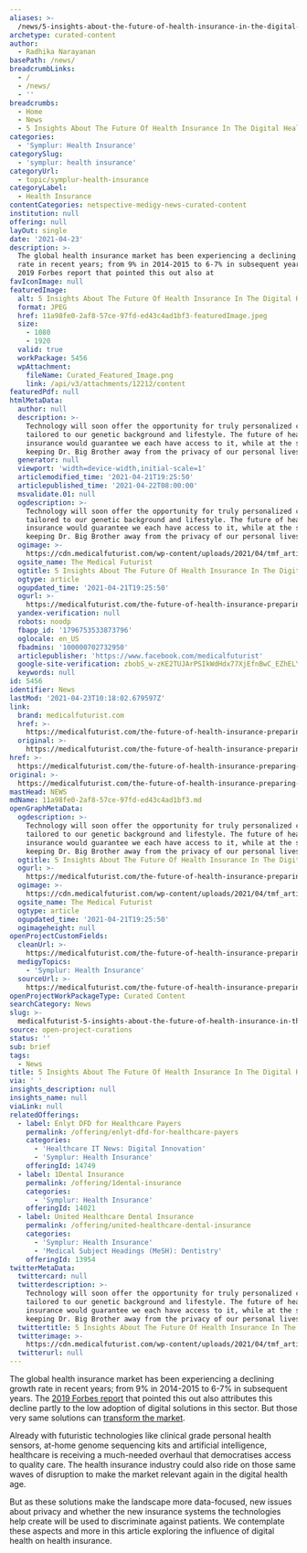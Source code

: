 ```yaml
---
aliases: >-
  /news/5-insights-about-the-future-of-health-insurance-in-the-digital-health-age
archetype: curated-content
author:
  - Radhika Narayanan
basePath: /news/
breadcrumbLinks:
  - /
  - /news/
  - ''
breadcrumbs:
  - Home
  - News
  - 5 Insights About The Future Of Health Insurance In The Digital Health Age
categories:
  - 'Symplur: Health Insurance'
categorySlug:
  - 'symplur: health insurance'
categoryUrl:
  - topic/symplur-health-insurance
categoryLabel:
  - Health Insurance
contentCategories: netspective-medigy-news-curated-content
institution: null
offering: null
layOut: single
date: '2021-04-23'
description: >-
  The global health insurance market has been experiencing a declining growth
  rate in recent years; from 9% in 2014-2015 to 6-7% in subsequent years. The
  2019 Forbes report that pointed this out also at
favIconImage: null
featuredImage:
  alt: 5 Insights About The Future Of Health Insurance In The Digital Health Age
  format: JPEG
  href: 11a98fe0-2af8-57ce-97fd-ed43c4ad1bf3-featuredImage.jpeg
  size:
    - 1080
    - 1920
  valid: true
  workPackage: 5456
  wpAttachment:
    fileName: Curated_Featured_Image.png
    link: /api/v3/attachments/12212/content
featuredPdf: null
htmlMetaData:
  author: null
  description: >-
    Technology will soon offer the opportunity for truly personalized care,
    tailored to our genetic background and lifestyle. The future of health
    insurance would guarantee we each have access to it, while at the same time
    keeping Dr. Big Brother away from the privacy of our personal lives.
  generator: null
  viewport: 'width=device-width,initial-scale=1'
  articlemodified_time: '2021-04-21T19:25:50'
  articlepublished_time: '2021-04-22T08:00:00'
  msvalidate.01: null
  ogdescription: >-
    Technology will soon offer the opportunity for truly personalized care,
    tailored to our genetic background and lifestyle. The future of health
    insurance would guarantee we each have access to it, while at the same time
    keeping Dr. Big Brother away from the privacy of our personal lives.
  ogimage: >-
    https://cdn.medicalfuturist.com/wp-content/uploads/2021/04/tmf_article_260-01.png
  ogsite_name: The Medical Futurist
  ogtitle: 5 Insights About The Future Of Health Insurance In The Digital Health Age
  ogtype: article
  ogupdated_time: '2021-04-21T19:25:50'
  ogurl: >-
    https://medicalfuturist.com/the-future-of-health-insurance-preparing-for-dr-big-brother
  yandex-verification: null
  robots: noodp
  fbapp_id: '1796753533873796'
  oglocale: en_US
  fbadmins: '100000702732950'
  articlepublisher: 'https://www.facebook.com/medicalfuturist'
  google-site-verification: zbobS_w-zKE2TUJArPSIkWdHdx77XjEfnBwC_EZhELY
  keywords: null
id: 5456
identifier: News
lastMod: '2021-04-23T10:18:02.679597Z'
link:
  brand: medicalfuturist.com
  href: >-
    https://medicalfuturist.com/the-future-of-health-insurance-preparing-for-dr-big-brother/
  original: >-
    https://medicalfuturist.com/the-future-of-health-insurance-preparing-for-dr-big-brother
href: >-
  https://medicalfuturist.com/the-future-of-health-insurance-preparing-for-dr-big-brother/
original: >-
  https://medicalfuturist.com/the-future-of-health-insurance-preparing-for-dr-big-brother
mastHead: NEWS
mdName: 11a98fe0-2af8-57ce-97fd-ed43c4ad1bf3.md
openGraphMetaData:
  ogdescription: >-
    Technology will soon offer the opportunity for truly personalized care,
    tailored to our genetic background and lifestyle. The future of health
    insurance would guarantee we each have access to it, while at the same time
    keeping Dr. Big Brother away from the privacy of our personal lives.
  ogtitle: 5 Insights About The Future Of Health Insurance In The Digital Health Age
  ogurl: >-
    https://medicalfuturist.com/the-future-of-health-insurance-preparing-for-dr-big-brother
  ogimage: >-
    https://cdn.medicalfuturist.com/wp-content/uploads/2021/04/tmf_article_260-01.png
  ogsite_name: The Medical Futurist
  ogtype: article
  ogupdated_time: '2021-04-21T19:25:50'
  ogimageheight: null
openProjectCustomFields:
  cleanUrl: >-
    https://medicalfuturist.com/the-future-of-health-insurance-preparing-for-dr-big-brother/
  medigyTopics:
    - 'Symplur: Health Insurance'
  sourceUrl: >-
    https://medicalfuturist.com/the-future-of-health-insurance-preparing-for-dr-big-brother
openProjectWorkPackageType: Curated Content
searchCategory: News
slug: >-
  medicalfuturist-5-insights-about-the-future-of-health-insurance-in-the-digital-health-age
source: open-project-curations
status: ''
sub: brief
tags:
  - News
title: 5 Insights About The Future Of Health Insurance In The Digital Health Age
via: ' '
insights_description: null
insights_name: null
viaLink: null
relatedOfferings:
  - label: Enlyt DFD for Healthcare Payers
    permalink: /offering/enlyt-dfd-for-healthcare-payers
    categories:
      - 'Healthcare IT News: Digital Innovation'
      - 'Symplur: Health Insurance'
    offeringId: 14749
  - label: 1Dental Insurance
    permalink: /offering/1dental-insurance
    categories:
      - 'Symplur: Health Insurance'
    offeringId: 14021
  - label: United Healthcare Dental Insurance
    permalink: /offering/united-healthcare-dental-insurance
    categories:
      - 'Symplur: Health Insurance'
      - 'Medical Subject Headings (MeSH): Dentistry'
    offeringId: 13954
twitterMetaData:
  twittercard: null
  twitterdescription: >-
    Technology will soon offer the opportunity for truly personalized care,
    tailored to our genetic background and lifestyle. The future of health
    insurance would guarantee we each have access to it, while at the same time
    keeping Dr. Big Brother away from the privacy of our personal lives.
  twittertitle: 5 Insights About The Future Of Health Insurance In The Digital Health Age
  twitterimage: >-
    https://cdn.medicalfuturist.com/wp-content/uploads/2021/04/tmf_article_260-01.png
  twitterurl: null
---
```

<p>The global health insurance market has been experiencing a declining growth rate in recent years; from 9% in 2014-2015 to 6-7% in subsequent years. The <a href="https://www.forbes.com/sites/reenitadas/2019/02/04/the-top-five-digital-health-technologies-in-2019/">2019 Forbes report</a> that pointed this out also attributes this decline partly to the low adoption of digital solutions in this sector. But those very same solutions can <a href="https://medicalfuturist.com/technologies-change-health-insurance-innovative-ventures/">transform the market</a>.</p><p>Already with futuristic technologies like clinical grade personal health sensors, at-home genome sequencing kits and artificial intelligence, healthcare is receiving a much-needed overhaul that democratises access to quality care. The health insurance industry could also ride on those same waves of disruption to make the market relevant again in the digital health age.</p><p>But as these solutions make the landscape more data-focused, new issues about privacy and whether the new insurance systems the technologies help create will be used to discriminate against patients. We contemplate these aspects and more in this article exploring the influence of digital health on health insurance.</p>